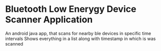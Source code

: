# Bluetooth Low Enerygy Device Scanner Application

An android java app, that scans for nearby ble devices in specific time intervals
Shows everything in a list along with timestamp in which is was scanned
